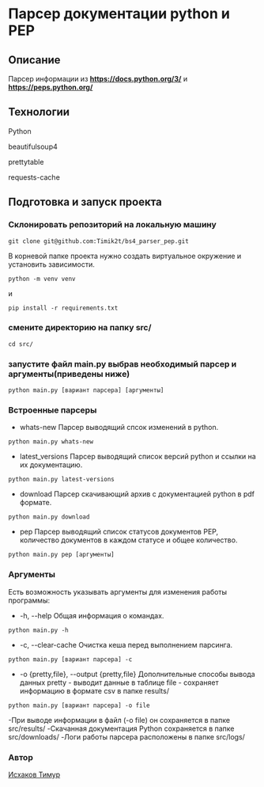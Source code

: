 # Парсер документации python и PEP

## Описание

Парсер информации из **<https://docs.python.org/3/>** и **<https://peps.python.org/>**

## Технологии

Python

beautifulsoup4

prettytable

requests-cache

## Подготовка и запуск проекта

### Склонировать репозиторий на локальную машину

```
git clone git@github.com:Timik2t/bs4_parser_pep.git
```

В корневой папке проекта нужно создать виртуальное окружение и установить зависимости.

```
python -m venv venv
```

и

```
pip install -r requirements.txt
```

### смените директорию на папку src/

```
cd src/
```

### запустите файл main.py выбрав необходимый парсер и аргументы(приведены ниже)

```
python main.py [вариант парсера] [аргументы]
```

### Встроенные парсеры

- whats-new
Парсер выводящий спсок изменений в python.

```
python main.py whats-new
```

- latest_versions
Парсер выводящий список версий python и ссылки на их документацию.

```
python main.py latest-versions
```

- download
Парсер скачивающий архив с документацией python в pdf формате.

```
python main.py download
```

- pep
Парсер выводящий список статусов документов PEP, количество документов в каждом статусе и общее количество.

```
python main.py pep [аргументы]
```

### Аргументы

Есть возможность указывать аргументы для изменения работы программы:

- -h, --help
Общая информация о командах.

```
python main.py -h
```

- -c, --clear-cache
Очистка кеша перед выполнением парсинга.

```
python main.py [вариант парсера] -c
```

- -o {pretty,file}, --output {pretty,file}
Дополнительные способы вывода данных
pretty - выводит данные в таблице
file - сохраняет информацию в формате csv в папке results/

```
python main.py [вариант парсера] -o file
```

-При выводе информации в файл (-o file) он сохраняется в папке src/results/
-Скачанная документация Python сохраняется в папке src/downloads/
-Логи работы парсера расположены в папке src/logs/

### Автор
[Исхаков Тимур](https://github.com/Timik2t "GitHub аккаунт")
